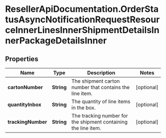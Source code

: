 # ResellerApiDocumentation.OrderStatusAsyncNotificationRequestResourceInnerLinesInnerShipmentDetailsInnerPackageDetailsInner

## Properties

Name | Type | Description | Notes
------------ | ------------- | ------------- | -------------
**cartonNumber** | **String** | The shipment carton number that contains the line item. | [optional] 
**quantityInbox** | **String** | The quantity of line items in the box. | [optional] 
**trackingNumber** | **String** | The tracking number for the shipment containing the line item. | [optional] 


